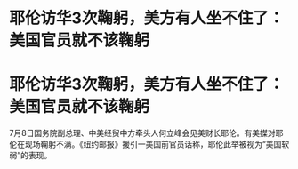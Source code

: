 # 耶伦访华3次鞠躬，美方有人坐不住了：美国官员就不该鞠躬

# 耶伦访华3次鞠躬，美方有人坐不住了：美国官员就不该鞠躬

7月8日国务院副总理、中美经贸中方牵头人何立峰会见美财长耶伦。有美媒对耶伦在现场鞠躬不满。《纽约邮报》援引一美国前官员话称，耶伦此举被视为“美国软弱”的表现。

